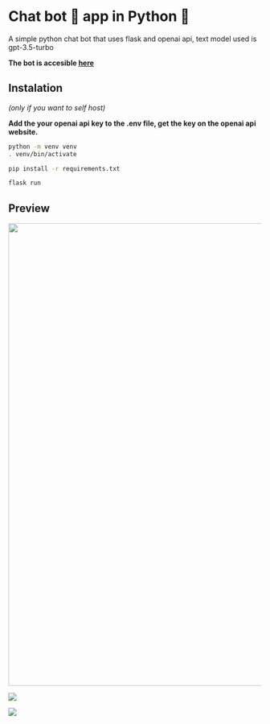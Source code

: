 # Chat bot :robot: app in Python :snake:

A simple python chat bot that uses flask and openai api, text model used is gpt-3.5-turbo



**The bot is accesible [here](https://thatblokejosh.pythonanywhere.com)**



## Instalation

*(only if you want to self host)*

**Add the your openai api key to the .env file, get the key on the openai api website.**

```bash
python -m venv venv
. venv/bin/activate
```

```bash
pip install -r requirements.txt
```

```bash
flask run
```

## Preview

<img title="" src="file:///home/josh/.config/marktext/images/2023-04-01-15-29-06-image.png" alt="" data-align="left" width="919">

![](/home/josh/.config/marktext/images/2023-04-01-15-30-28-image.png)

![](/home/josh/.config/marktext/images/2023-04-01-15-32-09-image.png)
